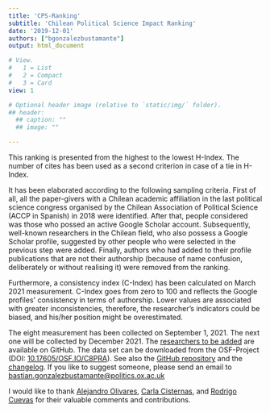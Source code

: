 ```yaml
---
title: 'CPS-Ranking'
subtitle: 'Chilean Political Science Impact Ranking'
date: '2019-12-01'
authors: ["bgonzalezbustamante"]
output: html_document

# View.
#   1 = List
#   2 = Compact
#   3 = Card
view: 1

# Optional header image (relative to `static/img/` folder).
## header:
  ## caption: ""
  ## image: ""

---
```


This ranking is presented from the highest to the lowest H-Index. The number of cites has been used as a second criterion in case of a tie in H-Index.

It has been elaborated according to the following sampling criteria. First of all, all the paper-givers with a Chilean academic affiliation in the last political science congress organised by the Chilean Association of Political Science (ACCP in Spanish) in 2018 were identified. After that, people considered was those who possed an active <i class="ai ai-google-scholar"></i> Google Scholar account. Subsequently, well-known researchers in the Chilean field, who also possess a Google Scholar profile, suggested by other people who were selected in the previous step were added. Finally, authors who had added to their profile publications that are not their authorship (because of name confusion, deliberately or without realising it) were removed from the ranking.

Furthermore, a consistency index (C-Index) has been calculated on March 2021 measurement. C-Index goes from zero to 100 and reflects the Google profiles' consistency in terms of authorship. Lower values are associated with greater inconsistencies, therefore, the researcher’s indicators could be biased, and his/her position might be overestimated. 

The eight measurement has been collected on September 1, 2021. The next one will be collected by December 2021. The [researchers to be added]((https://github.com/bgonzalezbustamante/CPS-Ranking/blob/master/to-be-ranked.md)) are available on <i class="fab fa-github-alt"></i> GitHub. The data set can be downloaded from the <i class="ai ai-osf"></i> OSF-Project (DOI: [10.17605/OSF.IO/C8PRA](http://doi.org/10.17605/OSF.IO/C8PRA)). See also the <i class="fab fa-github-alt"></i> [GitHub repository](https://github.com/bgonzalezbustamante/CPS-Ranking) and the [changelog](https://github.com/bgonzalezbustamante/CPS-Ranking/blob/master/changelog.txt). If you like to suggest someone, please send an email to <i class="fas fa-envelope"></i> bastian.gonzalezbustamante@politics.ox.ac.uk 

I would like to thank [Alejandro Olivares](/authors/aolivares/), [Carla Cisternas](/authors/ccisternas/), and [Rodrigo Cuevas](/authors/rcuevas/) for their valuable comments and contributions. 
